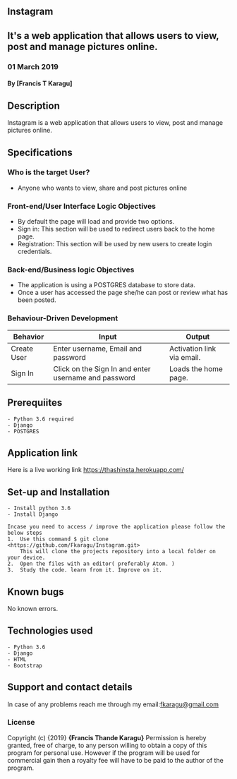 ## Instagram
## It's a web application that allows users to view, post and manage pictures online.
### 01 March 2019
#### By **[Francis T Karagu]**

## Description
Instagram is a web application that allows users to view, post and manage pictures online.

## Specifications
### Who is the target User?
* Anyone who wants to view, share and post pictures online

### Front-end/User Interface Logic Objectives
* By default the page will load and provide two options.
* Sign in: This section will be used to redirect users back to the home page.
* Registration: This section will be used by new users to create login credentials.

### Back-end/Business logic Objectives
* The application is using a POSTGRES database to store data.
* Once a user has accessed the page she/he can post or review what has been posted.

### Behaviour-Driven Development
| Behavior            | Input                         | Output                        |
| ------------------- | ----------------------------- | ----------------------------- |
| Create User | Enter username, Email and password | Activation link via email. |
| Sign In | Click on the Sign In and enter username and password | Loads the home page. |

## Prerequiites
    - Python 3.6 required
    - Django
    - POSTGRES

## Application link
Here is a live working link https://thashinsta.herokuapp.com/

## Set-up and Installation
    - Install python 3.6
    - Install Django

    Incase you need to access / improve the application please follow the below steps
    1.  Use this command $ git clone <https://github.com/Fkaragu/Instagram.git>
        This will clone the projects repository into a local folder on your device.
    2.  Open the files with an editor( preferably Atom. )
    3.  Study the code. learn from it. Improve on it.

## Known bugs
No known errors.

## Technologies used
    - Python 3.6
    - Django
    - HTML
    - Bootstrap

## Support and contact details
In case of any problems reach me through my email:fkaragu@gmail.com

### License
Copyright (c) {2019} **{Francis Thande Karagu}**
Permission is hereby granted, free of charge, to any person willing to obtain a copy of this program for personal use. However if the program will be used for commercial gain then a royalty fee will have to be paid to the author of the program.
